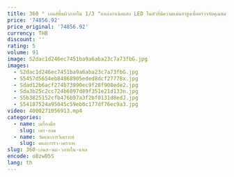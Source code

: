 ```yaml
---
title: 360 ° เลนส์พื้นผิวภายใน 1/3 "แหล่งกําเนิดแสง LED ในตัวที่มีความแม่นยําสูงเพื่อตรวจจับคุณสมบัติที่ซ่อนอยู่และข้อบกพร่องในการมองเห็นของเครื่องจักร
price: '74856.92'
price_original: '74856.92'
currency: THB
discount: ''
rating: 5
volume: 91
image: S2dac1d246ec7451ba9a6aba23c7a73fbG.jpg
images:
  - S2dac1d246ec7451ba9a6aba23c7a73fbG.jpg
  - S5457d5654eb84868905eded8dcf27778x.jpg
  - Sdad12b6acf274b73990ec9f28f908ede2.jpg
  - Sda3b25c2cc724b6897d89f351e21d133n.jpg
  - S5b3825152cfb476b97a3f2bf0131d8edJ.jpg
  - S54187524a95045c59eb0c177df76ec9a3.jpg
video: 4000271056913.mp4
categories:
  - name: เครื่องมือ
    slug: เคร-องม
  - name: วัดและการวิเคราะห์
    slug: ดและการว-เคราะห
slug: 360-เลนส-นผ-วภายใน-แหล
encode: oBzw05S
lang: th
---
```

  